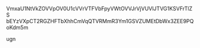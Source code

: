 VmxaU1NtVkZOVVpOV0U1cVVrVTFVbFpyVWtOVVJrVjVUVlJTVG1KSVFrTlZS
bEYzVXpCT2RGZHFTbXhhCmVqQTVRMmR3Ym1GSVZUMEtDbWx3ZEE9PQoKdm5m

ugn